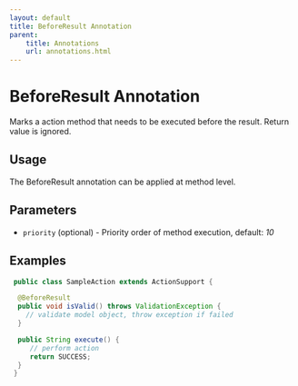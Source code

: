 ```yaml
---
layout: default
title: BeforeResult Annotation
parent:
    title: Annotations
    url: annotations.html
---
```


# BeforeResult Annotation

Marks a action method that needs to be executed before the result. Return value is ignored.

## Usage

The BeforeResult annotation can be applied at method level.

## Parameters

- `priority` (optional) - Priority order of method execution, default: *10*

## Examples

```java
 public class SampleAction extends ActionSupport {

  @BeforeResult
  public void isValid() throws ValidationException {
    // validate model object, throw exception if failed
  }

  public String execute() {
     // perform action
     return SUCCESS;
  }
 }
```
